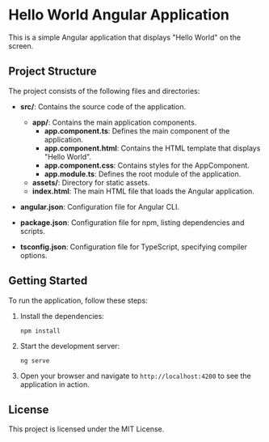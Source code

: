 # Hello World Angular Application

This is a simple Angular application that displays "Hello World" on the screen.

## Project Structure

The project consists of the following files and directories:

- **src/**: Contains the source code of the application.
  - **app/**: Contains the main application components.
    - **app.component.ts**: Defines the main component of the application.
    - **app.component.html**: Contains the HTML template that displays "Hello World".
    - **app.component.css**: Contains styles for the AppComponent.
    - **app.module.ts**: Defines the root module of the application.
  - **assets/**: Directory for static assets.
  - **index.html**: The main HTML file that loads the Angular application.
  
- **angular.json**: Configuration file for Angular CLI.
- **package.json**: Configuration file for npm, listing dependencies and scripts.
- **tsconfig.json**: Configuration file for TypeScript, specifying compiler options.

## Getting Started

To run the application, follow these steps:

1. Install the dependencies:
   ```
   npm install
   ```

2. Start the development server:
   ```
   ng serve
   ```

3. Open your browser and navigate to `http://localhost:4200` to see the application in action.

## License

This project is licensed under the MIT License.